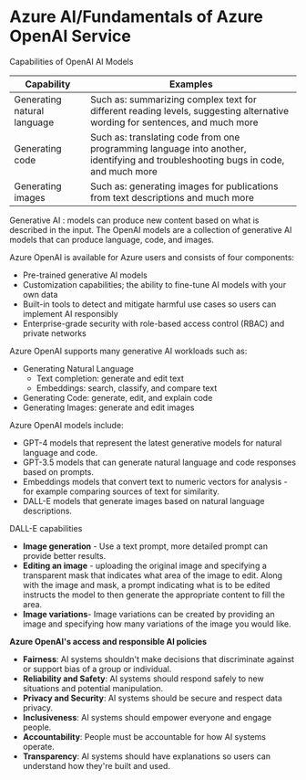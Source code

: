 # Azure AI/Fundamentals of Azure OpenAI Service

Capabilities of OpenAI AI Models


|Capability|	Examples|
|--|--|
|Generating natural language	|Such as: summarizing complex text for different reading levels, suggesting alternative wording for sentences, and much more|
|Generating code	|Such as: translating code from one programming language into another, identifying and troubleshooting bugs in code, and much more|
|Generating images	|Such as: generating images for publications from text descriptions and much more|

Generative AI 
: models can produce new content based on what is described in the input. The OpenAI models are a collection of generative AI models that can produce language, code, and images.

Azure OpenAI is available for Azure users and consists of four components:
* Pre-trained generative AI models
* Customization capabilities; the ability to fine-tune AI models with your own data
* Built-in tools to detect and mitigate harmful use cases so users can implement AI responsibly
* Enterprise-grade security with role-based access control (RBAC) and private networks

Azure OpenAI supports many generative AI workloads such as:
* Generating Natural Language
  * Text completion: generate and edit text
  * Embeddings: search, classify, and compare text
* Generating Code: generate, edit, and explain code
* Generating Images: generate and edit images


Azure OpenAI models include:

* GPT-4 models that represent the latest generative models for natural language and code.
* GPT-3.5 models that can generate natural language and code responses based on prompts.
* Embeddings models that convert text to numeric vectors for analysis - for example comparing sources of text for similarity.
* DALL-E models that generate images based on natural language descriptions.


DALL-E capabilities
* **Image generation** - Use a text prompt, more detailed prompt can provide better results.
* **Editing an image** - uploading the original image and specifying a transparent mask that indicates what area of the image to edit. Along with the image and mask, a prompt indicating what is to be edited instructs the model to then generate the appropriate content to fill the area.
* **Image variations**- Image variations can be created by providing an image and specifying how many variations of the image you would like.

**Azure OpenAI's access and responsible AI policies**

* **Fairness**: AI systems shouldn't make decisions that discriminate against or support bias of a group or individual.
* **Reliability and Safety**: AI systems should respond safely to new situations and potential manipulation.
* **Privacy and Security**: AI systems should be secure and respect data privacy.
* **Inclusiveness**: AI systems should empower everyone and engage people.
* **Accountability**: People must be accountable for how AI systems operate.
* **Transparency**: AI systems should have explanations so users can understand how they're built and used.

